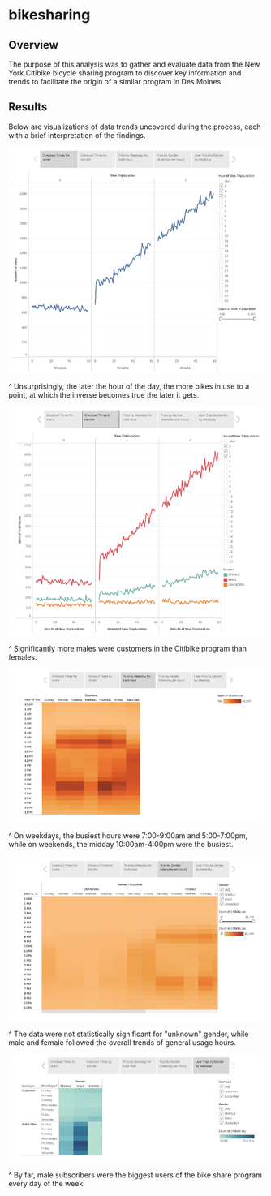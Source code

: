 # bikesharing

## Overview 
The purpose of this analysis was to gather and evaluate data from the New York Citibike bicycle sharing program to discover key information and trends to facilitate the origin of a similar program in Des Moines. 

## Results
Below are visualizations of data trends uncovered during the process, each with a brief interpretation of the findings. 

![](https://github.com/aaronwolfeaaron/bikesharing/blob/main/Images/Screen%20Shot%202022-03-20%20at%208.52.09%20PM.png)

^ Unsurprisingly, the later the hour of the day, the more bikes in use to a point, at which the inverse becomes true the later it gets.

![](https://github.com/aaronwolfeaaron/bikesharing/blob/main/Images/Screen%20Shot%202022-03-20%20at%208.52.20%20PM.png)

^ Significantly more males were customers in the Citibike program than females.

![](https://github.com/aaronwolfeaaron/bikesharing/blob/main/Images/Screen%20Shot%202022-03-20%20at%208.52.28%20PM.png)

^ On weekdays, the busiest hours were 7:00-9:00am and 5:00-7:00pm, while on weekends, the midday 10:00am-4:00pm were the busiest.

![](https://github.com/aaronwolfeaaron/bikesharing/blob/main/Images/Screen%20Shot%202022-03-20%20at%208.52.36%20PM.png)

^ The data were not statistically significant for "unknown" gender, while male and female followed the overall trends of general usage hours. 

![](https://github.com/aaronwolfeaaron/bikesharing/blob/main/Images/Screen%20Shot%202022-03-20%20at%208.52.43%20PM.png)

^ By far, male subscribers were the biggest users of the bike share program every day of the week. 
